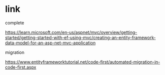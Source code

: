 # link

complete

https://learn.microsoft.com/en-us/aspnet/mvc/overview/getting-started/getting-started-with-ef-using-mvc/creating-an-entity-framework-data-model-for-an-asp-net-mvc-application

migration

https://www.entityframeworktutorial.net/code-first/automated-migration-in-code-first.aspx
